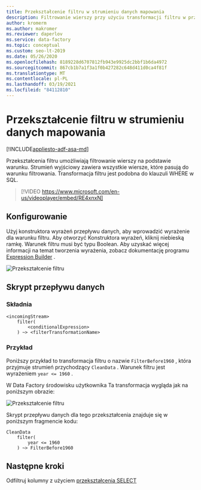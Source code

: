 ```yaml
---
title: Przekształcenie filtru w strumieniu danych mapowania
description: Filtrowanie wierszy przy użyciu transformacji filtru w przepływie danych mapowania Azure Data Factory
author: kromerm
ms.author: makromer
ms.reviewer: daperlov
ms.service: data-factory
ms.topic: conceptual
ms.custom: seo-lt-2019
ms.date: 05/26/2020
ms.openlocfilehash: 8189228d6707812fb943e9925dc2bbf1b6da4972
ms.sourcegitcommit: 867cb1b7a1f3a1f0b427282c648d411d0ca4f81f
ms.translationtype: MT
ms.contentlocale: pl-PL
ms.lasthandoff: 03/19/2021
ms.locfileid: "84112810"
---
```

# <a name="filter-transformation-in-mapping-data-flow"></a>Przekształcenie filtru w strumieniu danych mapowania

[!INCLUDE[appliesto-adf-asa-md](includes/appliesto-adf-asa-md.md)]

Przekształcenia filtru umożliwiają filtrowanie wierszy na podstawie warunku. Strumień wyjściowy zawiera wszystkie wiersze, które pasują do warunku filtrowania. Transformacja filtru jest podobna do klauzuli WHERE w SQL.

> [!VIDEO https://www.microsoft.com/en-us/videoplayer/embed/RE4xnxN]

## <a name="configuration"></a>Konfigurowanie

Użyj konstruktora wyrażeń przepływu danych, aby wprowadzić wyrażenie dla warunku filtru. Aby otworzyć Konstruktora wyrażeń, kliknij niebieską ramkę. Warunek filtru musi być typu Boolean. Aby uzyskać więcej informacji na temat tworzenia wyrażenia, zobacz dokumentację programu [Expression Builder](concepts-data-flow-expression-builder.md) .

![Przekształcenie filtru](media/data-flow/filter1.png "Przekształcenie filtru")

## <a name="data-flow-script"></a>Skrypt przepływu danych

### <a name="syntax"></a>Składnia

```
<incomingStream>
    filter(
        <conditionalExpression>
    ) ~> <filterTransformationName>
```

### <a name="example"></a>Przykład

Poniższy przykład to transformacja filtru o nazwie `FilterBefore1960` , która przyjmuje strumień przychodzący `CleanData` . Warunek filtru jest wyrażeniem `year <= 1960` .

W Data Factory środowisku użytkownika Ta transformacja wygląda jak na poniższym obrazie:

![Przekształcenie filtru](media/data-flow/filter1.png "Przekształcenie filtru")

Skrypt przepływu danych dla tego przekształcenia znajduje się w poniższym fragmencie kodu:

```
CleanData
    filter(
        year <= 1960
    ) ~> FilterBefore1960

```

## <a name="next-steps"></a>Następne kroki

Odfiltruj kolumny z użyciem [przekształcenia SELECT](data-flow-select.md)
